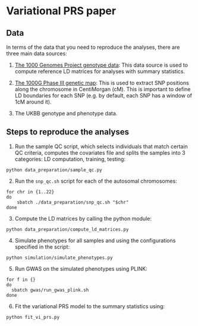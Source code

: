 # Variational PRS paper

## Data 

In terms of the data that you need to reproduce the analyses, there 
are three main data sources:

1. [The 1000 Genomes Project genotype data](
ftp://ftp.1000genomes.ebi.ac.uk/vol1/ftp/release/20130502/): This data source is used to compute 
reference LD matrices for analyses with summary statistics.
   
2. [The 1000G Phase III genetic map](https://mathgen.stats.ox.ac.uk/impute/1000GP%20Phase%203%20haplotypes%206%20October%202014.html): This is used to extract SNP positions along
the chromosome in CentiMorgan (cM). This is important to define LD boundaries for
   each SNP (e.g. by default, each SNP has a window of 1cM around it).
   
3. The UKBB genotype and phenotype data.

## Steps to reproduce the analyses

1. Run the sample QC script, which selects individuals 
that match certain QC criteria, computes the covariates file 
and splits the samples into 3 categories: LD computation, training, testing:

```shell
python data_preparation/sample_qc.py
```

2. Run the `snp_qc.sh` script for each of the autosomal chromosomes:

```shell
for chr in {1..22}
do
    sbatch ./data_preparation/snp_qc.sh "$chr"
done
```

3. Compute the LD matrices by calling the python module:

```shell
python data_preparation/compute_ld_matrices.py
```

4. Simulate phenotypes for all samples and using the configurations specified in the script:

```shell
python simulation/simulate_phenotypes.py
```

5. Run GWAS on the simulated phenotypes using PLINK:

```shell
for f in {}
do
  sbatch gwas/run_gwas_plink.sh 
done
```

6. Fit the variational PRS model to the summary statistics using:

```shell
python fit_vi_prs.py
```

